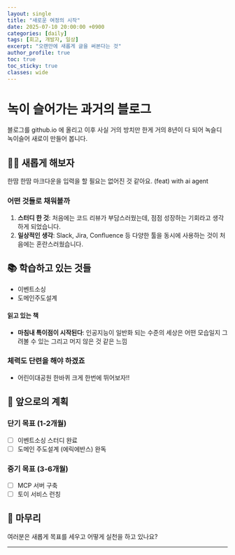 ```yaml
---
layout: single
title: "새로운 여정의 시작"
date: 2025-07-10 20:00:00 +0900
categories: [daily]
tags: [회고, 개발자, 일상]
excerpt: "오랜만에 새롭게 글을 써본다는 것"
author_profile: true
toc: true
toc_sticky: true
classes: wide
---
```


# 녹이 슬어가는 과거의 블로그

블로그를 github.io 에 올리고 이후 사실 거의 방치만 한게 거의 8년이 다 되어 녹슬디 녹이슬어 새로이 만들어 봅니다.

## 👨‍💻 새롭게 해보자

한땀 한땀 마크다운을 입력을 할 필요는 없어진 것 같아요. (feat) with ai agent

### 어떤 것들로 채워볼까

1. **스터디 한 것**: 처음에는 코드 리뷰가 부담스러웠는데, 점점 성장하는 기회라고 생각하게 되었습니다.
2. **일상적인 생각**: Slack, Jira, Confluence 등 다양한 툴을 동시에 사용하는 것이 처음에는 혼란스러웠습니다.

## 📚 학습하고 있는 것들
- 이벤트소싱
- 도메인주도설계

#### 읽고 있는 책

- **마침내 특이점이 시작된다**: 인공지능이 일반화 되는 수준의 세상은 어떤 모습일지 그려볼 수 있는 그리고 머지 않은 것 같은 느낌


### 체력도 단련을 해야 하겠죠
- 어린이대공원 한바퀴 크게 한번에 뛰어보자!!

## 🎯 앞으로의 계획

### 단기 목표 (1-2개월)

- [ ] 이벤트소싱 스터디 완료
- [ ] 도메인 주도설계 (에릭에반스) 완독

### 중기 목표 (3-6개월)

- [ ] MCP 서버 구축
- [ ] 토이 서비스 런칭

## 💭 마무리

여러분은 새롭게 목표를 세우고 어떻게 실천을 하고 있나요?

---

